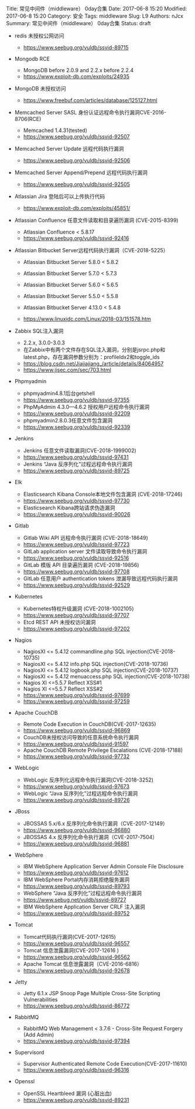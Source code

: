 Title: 常见中间件（middleware） 0day合集
Date: 2017-06-8 15:20
Modified: 2017-06-8 15:20
Category: 安全
Tags: middleware
Slug: L9
Authors: nJcx
Summary:  常见中间件（middleware） 0day合集
Status: draft

- redis 未授权公网访问
	- https://www.seebug.org/vuldb/ssvid-89715


- Mongodb RCE
    - MongoDB before 2.0.9 and 2.2.x before 2.2.4
    - https://www.exploit-db.com/exploits/24935

- MongoDB 未授权访问
    - https://www.freebuf.com/articles/database/125127.html

- Memcached Server SASL 身份认证远程命令执行漏洞CVE-2016-8706(RCE)
    - Memcached 1.4.31(tested)
    - https://www.seebug.org/vuldb/ssvid-92507

- Memcached Server Update 远程代码执行漏洞

    - https://www.seebug.org/vuldb/ssvid-92506

- Memcached Server Append/Prepend 远程代码执行漏洞

    - https://www.seebug.org/vuldb/ssvid-92505

- Atlassian Jira 登陆后可以上传执行代码

    - https://www.exploit-db.com/exploits/45851/

- Atlassian Confluence 任意文件读取和目录遍历漏洞 (CVE-2015-8399)
    - Atlassian Confluence < 5.8.17
    - https://www.seebug.org/vuldb/ssvid-92416

- Atlassian Bitbucket Server远程代码执行漏洞（CVE-2018-5225）

    - Atlassian Bitbucket Server 5.8.0 < 5.8.2
    - Atlassian Bitbucket Server 5.7.0 < 5.7.3
    - Atlassian Bitbucket Server 5.6.0 < 5.6.5
    - Atlassian Bitbucket Server 5.5.0 < 5.5.8
    - Atlassian Bitbucket Server 4.13.0 < 5.4.8

    - https://www.linuxidc.com/Linux/2018-03/151578.htm

- Zabbix  SQL注入漏洞
    - 2.2.x, 3.0.0-3.0.3
    - 在Zabbix中有两个文件存在SQL注入漏洞，分别是jsrpc.php和latest.php，存在漏洞参数分别为：profileIdx2和toggle_ids
    - https://blog.csdn.net/Jiajiajiang_/article/details/84064957
    - https://www.jisec.com/sec/703.html

- Phpmyadmin
	- phpmyadmin4.8.1后台getshell
	- https://www.seebug.org/vuldb/ssvid-97355
	- PhpMyAdmin 4.3.0—4.6.2 授权用户远程命令执行漏洞
	- https://www.seebug.org/vuldb/ssvid-92209
	- phpmyadmin2.8.0.3任意文件包含漏洞
	- https://www.seebug.org/vuldb/ssvid-92339
	
- Jenkins
	- Jenkins 任意文件读取漏洞(CVE-2018-1999002)
	- https://www.seebug.org/vuldb/ssvid-97431
	- Jenkins “Java 反序列化”过程远程命令执行漏洞
	- https://www.seebug.org/vuldb/ssvid-89725

- Elk
	- Elasticsearch Kibana Console本地文件包含漏洞 (CVE-2018-17246)
	- https://www.seebug.org/vuldb/ssvid-97730
	- Elasticsearch Kibana跨站请求伪造漏洞
	- https://www.seebug.org/vuldb/ssvid-90026

- Gitlab
	- Gitlab Wiki API 远程命令执行漏洞 (CVE-2018-18649)
	- https://www.seebug.org/vuldb/ssvid-97723
	- GitLab application server 文件读取导致命令执行漏洞
	- https://www.seebug.org/vuldb/ssvid-92516
	- GitLab 模版 API 目录遍历漏洞 (CVE-2018-19856)
	- https://www.seebug.org/vuldb/ssvid-97708
	- GitLab 任意用户 authentication tokens 泄漏导致远程代码执行漏洞
	- https://www.seebug.org/vuldb/ssvid-92529

- Kubernetes
	- Kubernetes特权升级漏洞 (CVE-2018-1002105)
	- https://www.seebug.org/vuldb/ssvid-97707
	- Etcd REST API 未授权访问漏洞
	- https://www.seebug.org/vuldb/ssvid-97202

- Nagios
	- NagiosXI <= 5.4.12 commandline.php SQL injection(CVE-2018-10735)
	- NagiosXI <= 5.4.12 info.php SQL injection(CVE-2018-10736)
	- NagiosXI <= 5.4.12 logbook.php SQL injection(CVE-2018-10737)
	- NagiosXI <= 5.4.12 menuaccess.php SQL injection(CVE-2018-10738)
	- Nagios XI <=5.5.7 Reflect XSS#1
	- Nagios XI <=5.5.7 Reflect XSS#2
	- https://www.seebug.org/vuldb/ssvid-97699
	- https://www.seebug.org/vuldb/ssvid-97259	

- Apache CouchDB
	- Remote Code Execution in CouchDB(CVE-2017-12635)
	- https://www.seebug.org/vuldb/ssvid-96869
	- CouchDB未授权访问导致的任意系统命令执行漏洞
	- https://www.seebug.org/vuldb/ssvid-91597
	- Apache CouchDB Remote Privilege Escalations (CVE-2018-17188)
	- https://www.seebug.org/vuldb/ssvid-97732

- WebLogic

	- WebLogic 反序列化远程命令执行漏洞(CVE-2018-3252)
	- https://www.seebug.org/vuldb/ssvid-97673
	- WebLogic “Java 反序列化”过程远程命令执行漏洞
	- https://www.seebug.org/vuldb/ssvid-89726

- JBoss
    - JBOSSAS 5.x/6.x 反序列化命令执行漏洞（CVE-2017-12149）
    - https://www.seebug.org/vuldb/ssvid-96880
    - JBOSSAS 4.x 反序列化命令执行漏洞（CVE-2017-7504）
    - https://www.seebug.org/vuldb/ssvid-96881

-  WebSphere
	-  IBM WebSphere Application Server Admin Console File Disclosure
	-  https://www.seebug.org/vuldb/ssvid-97612
	-  IBM WebSphere Portal内存消耗拒绝服务漏洞
	-  https://www.seebug.org/vuldb/ssvid-89793
	-  WebSphere “Java 反序列化”过程远程命令执行漏洞 
	-  https://www.sebug.net/vuldb/ssvid-89727
	-  IBM WebSphere Application Server CRLF 注入漏洞
	-  https://www.seebug.org/vuldb/ssvid-89752

- Tomcat
	- Tomcat代码执行漏洞(CVE-2017-12615)
	- https://www.seebug.org/vuldb/ssvid-96557
	- Tomcat ​信息泄露漏洞(CVE-2017-12616 )
	- https://www.seebug.org/vuldb/ssvid-96562
	- Apache Tomcat 信息泄露漏洞（CVE-2016-6816）
	- https://www.seebug.org/vuldb/ssvid-92678

- Jetty
	- Jetty 6.1.x JSP Snoop Page Multiple Cross-Site Scripting Vulnerabilities
	- https://www.seebug.org/vuldb/ssvid-86772

- RabbitMQ
	- RabbitMQ Web Management < 3.7.6 - Cross-Site Request Forgery (Add Admin)
	- https://www.seebug.org/vuldb/ssvid-97394

- Supervisord
	- Supervisor Authenticated Remote Code Execution(CVE-2017-11610)
	- https://www.seebug.org/vuldb/ssvid-96316
 
- Openssl 
	- OpenSSL Heartbleed 漏洞 (心脏出血)
	- https://www.seebug.org/vuldb/ssvid-89231

